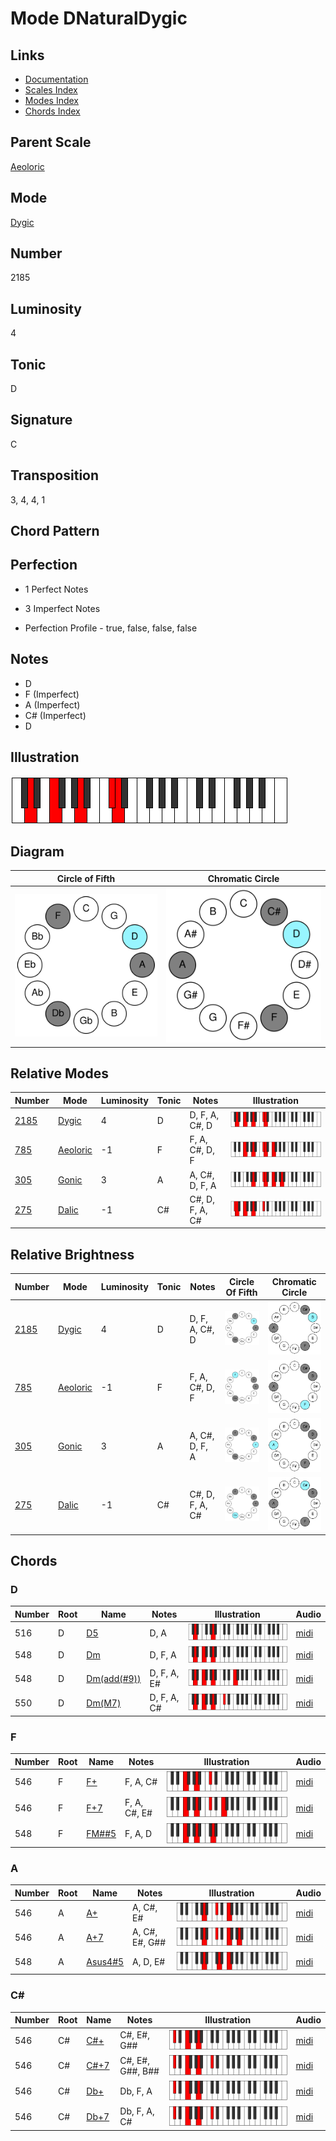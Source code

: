 # Mode DNaturalDygic

## Links

- [Documentation](README.md)
- [Scales Index](Scales.md)
- [Modes Index](Modes.md)
- [Chords Index](Chords.md)

## Parent Scale

[Aeoloric](ScaleAeoloric.md)

## Mode

[Dygic](ModeDygic.md)

## Number

2185

## Luminosity

4

## Tonic

D

## Signature

C

## Transposition

3, 4, 4, 1

## Chord Pattern



## Perfection

 - 1 Perfect Notes

 - 3 Imperfect Notes

 - Perfection Profile - true, false, false, false

## Notes

- D
- F (Imperfect)
- A (Imperfect)
- C# (Imperfect)
- D

## Illustration

![DNaturalDygic](ModeDNaturalDygic.png)

## Diagram

| Circle of Fifth | Chromatic Circle |
|-----------------|------------------|
| ![DNaturalDygic](CircleOfFifthModeDNaturalDygic.svg) | ![DNaturalDygic](ChromaticCircleModeDNaturalDygic.svg) |
## Relative Modes

| Number | Mode | Luminosity | Tonic | Notes | Illustration |
|--------|------|------------|-------|-------|--------------|
| [2185](https://ianring.com/musictheory/scales/2185) | [Dygic](ModeDygic.md) | 4 | D | D, F, A, C#, D | ![DNaturalDygic](ModeDNaturalDygic.png) |
| [785](https://ianring.com/musictheory/scales/785) | [Aeoloric](ModeAeoloric.md) | -1 | F | F, A, C#, D, F | ![FNaturalAeoloric](ModeFNaturalAeoloric.png) |
| [305](https://ianring.com/musictheory/scales/305) | [Gonic](ModeGonic.md) | 3 | A | A, C#, D, F, A | ![ANaturalGonic](ModeANaturalGonic.png) |
| [275](https://ianring.com/musictheory/scales/275) | [Dalic](ModeDalic.md) | -1 | C# | C#, D, F, A, C# | ![CSharpDalic](ModeCSharpDalic.png) |
## Relative Brightness

| Number | Mode | Luminosity | Tonic | Notes | Circle Of Fifth | Chromatic Circle |
|--------|------|------------|-------|-------|-----------------|------------------|
| [2185](https://ianring.com/musictheory/scales/2185) | [Dygic](ModeDygic.md) | 4 | D | D, F, A, C#, D | ![DNaturalDygic](CircleOfFifthModeDNaturalDygic.svg) | ![DNaturalDygic](ChromaticCircleModeDNaturalDygic.svg) |
| [785](https://ianring.com/musictheory/scales/785) | [Aeoloric](ModeAeoloric.md) | -1 | F | F, A, C#, D, F | ![FNaturalAeoloric](CircleOfFifthModeFNaturalAeoloric.svg) | ![FNaturalAeoloric](ChromaticCircleModeFNaturalAeoloric.svg) |
| [305](https://ianring.com/musictheory/scales/305) | [Gonic](ModeGonic.md) | 3 | A | A, C#, D, F, A | ![ANaturalGonic](CircleOfFifthModeANaturalGonic.svg) | ![ANaturalGonic](ChromaticCircleModeANaturalGonic.svg) |
| [275](https://ianring.com/musictheory/scales/275) | [Dalic](ModeDalic.md) | -1 | C# | C#, D, F, A, C# | ![CSharpDalic](CircleOfFifthModeCSharpDalic.svg) | ![CSharpDalic](ChromaticCircleModeCSharpDalic.svg) |

## Chords

### D

| Number | Root | Name | Notes | Illustration | Audio |
|--------|------|------|-------|--------------|-------|
| 516 | D | [D5](ChordDNaturalPowerChord.md) | D, A | ![D5](ChordDNaturalPowerChordRootPosition.png) | [midi](ChordDNaturalPowerChordRootPosition.mid) |
| 548 | D | [Dm](ChordDNaturalMinor.md) | D, F, A | ![Dm](ChordDNaturalMinorRootPosition.png) | [midi](ChordDNaturalMinorRootPosition.mid) |
| 548 | D | [Dm(add(#9))](ChordDNaturalMinorAddSharpNinth.md) | D, F, A, E# | ![Dm(add(#9))](ChordDNaturalMinorAddSharpNinthRootPosition.png) | [midi](ChordDNaturalMinorAddSharpNinthRootPosition.mid) |
| 550 | D | [Dm(M7)](ChordDNaturalMinorMajorSeventh.md) | D, F, A, C# | ![Dm(M7)](ChordDNaturalMinorMajorSeventhRootPosition.png) | [midi](ChordDNaturalMinorMajorSeventhRootPosition.mid) |

### F

| Number | Root | Name | Notes | Illustration | Audio |
|--------|------|------|-------|--------------|-------|
| 546 | F | [F+](ChordFNaturalAugmented.md) | F, A, C# | ![F+](ChordFNaturalAugmentedRootPosition.png) | [midi](ChordFNaturalAugmentedRootPosition.mid) |
| 546 | F | [F+7](ChordFNaturalAugmentedAugmentedSeventh.md) | F, A, C#, E# | ![F+7](ChordFNaturalAugmentedAugmentedSeventhRootPosition.png) | [midi](ChordFNaturalAugmentedAugmentedSeventhRootPosition.mid) |
| 548 | F | [FM##5](ChordFNaturalMajorDoubleSharpFifth.md) | F, A, D | ![FM##5](ChordFNaturalMajorDoubleSharpFifthRootPosition.png) | [midi](ChordFNaturalMajorDoubleSharpFifthRootPosition.mid) |

### A

| Number | Root | Name | Notes | Illustration | Audio |
|--------|------|------|-------|--------------|-------|
| 546 | A | [A+](ChordANaturalAugmented.md) | A, C#, E# | ![A+](ChordANaturalAugmentedRootPosition.png) | [midi](ChordANaturalAugmentedRootPosition.mid) |
| 546 | A | [A+7](ChordANaturalAugmentedAugmentedSeventh.md) | A, C#, E#, G## | ![A+7](ChordANaturalAugmentedAugmentedSeventhRootPosition.png) | [midi](ChordANaturalAugmentedAugmentedSeventhRootPosition.mid) |
| 548 | A | [Asus4#5](ChordANaturalSuspendedFourthSharpFifth.md) | A, D, E# | ![Asus4#5](ChordANaturalSuspendedFourthSharpFifthRootPosition.png) | [midi](ChordANaturalSuspendedFourthSharpFifthRootPosition.mid) |

### C#

| Number | Root | Name | Notes | Illustration | Audio |
|--------|------|------|-------|--------------|-------|
| 546 | C# | [C#+](ChordCSharpAugmented.md) | C#, E#, G## | ![C#+](ChordCSharpAugmentedRootPosition.png) | [midi](ChordCSharpAugmentedRootPosition.mid) |
| 546 | C# | [C#+7](ChordCSharpAugmentedAugmentedSeventh.md) | C#, E#, G##, B## | ![C#+7](ChordCSharpAugmentedAugmentedSeventhRootPosition.png) | [midi](ChordCSharpAugmentedAugmentedSeventhRootPosition.mid) |
| 546 | C# | [Db+](ChordDFlatAugmented.md) | Db, F, A | ![Db+](ChordDFlatAugmentedRootPosition.png) | [midi](ChordDFlatAugmentedRootPosition.mid) |
| 546 | C# | [Db+7](ChordDFlatAugmentedAugmentedSeventh.md) | Db, F, A, C# | ![Db+7](ChordDFlatAugmentedAugmentedSeventhRootPosition.png) | [midi](ChordDFlatAugmentedAugmentedSeventhRootPosition.mid) |

